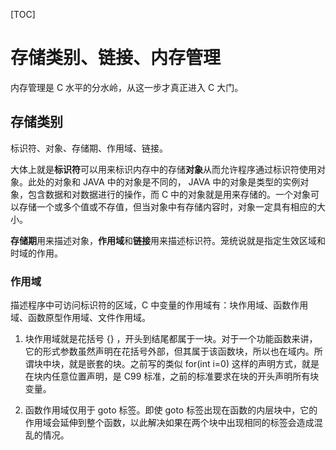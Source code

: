 [TOC]



# 存储类别、链接、内存管理

内存管理是 C 水平的分水岭，从这一步才真正进入 C 大门。

## 存储类别

标识符、对象、存储期、作用域、链接。

大体上就是**标识符**可以用来标识内存中的存储**对象**从而允许程序通过标识符使用对象。此处的对象和 JAVA 中的对象是不同的， JAVA 中的对象是类型的实例对象，包含数据和对数据进行的操作，而 C 中的对象就是用来存储的。一个对象可以存储一个或多个值或不存值，但当对象中有存储内容时，对象一定具有相应的大小。

**存储期**用来描述对象，**作用域**和**链接**用来描述标识符。笼统说就是指定生效区域和时域的作用。

### 作用域

描述程序中可访问标识符的区域，C 中变量的作用域有：块作用域、函数作用域、函数原型作用域、文件作用域。

1. 块作用域就是花括号 {} ，开头到结尾都属于一块。对于一个功能函数来讲，它的形式参数虽然声明在花括号外部，但其属于该函数块，所以也在域内。所谓块中块，就是嵌套的块。之前写的类似 for(int i=0) 这样的声明方式，就是在块内任意位置声明，是 C99 标准，之前的标准要求在块的开头声明所有块变量。

2. 函数作用域仅用于 goto 标签。即使 goto 标签出现在函数的内层块中，它的作用域会延伸到整个函数，以此解决如果在两个块中出现相同的标签会造成混乱的情况。